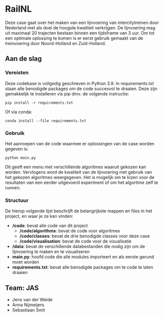 # RailNL
Deze case gaat over het maken van een lijnvoering van intercitytreinen door Nederland met als doel de hoogste kwaliteit verkrijgen. De lijnvoering mag uit maximaal 20 trajecten bestaan binnen een tijdsframe van 3 uur. Om tot een optimale oplossing te komen is er eerst gebruik gemaakt van de treinvoering door Noord-Holland en Zuid-Holland.



## Aan de slag 

### Vereisten
Deze codebase is vollgedig geschreven in Python 3.9. In requirements.txt staan alle benodigde packages om de code succesvol te draaien. Deze zijn gemakkelijk te installeren vis pip dmv. de volgende instructie:

```pip install -r requirements.txt``` 

Of via conda: 

```conda install --file requirements.txt```

### Gebruik
Het aanroepen van de code waarmee er oplossingen van de case worden gegeven is:

```python main.py```

Dit geeft een menu met verschillende algoritmes waaruit gekozen kan worden. 
Vervlogens word de kwaliteit van de lijnvoering met gebruik van het gekozen algoritmes weergegeven. Het is mogelijk om te kizen voor de resultaten van een eerder uitgevoerd experiment of om het algoritme zelf te runnen. 

### Structuur

De hierop volgende lijst beschrijft de belangrijkste mappen en files in het project, en waar je ze kan vinden:

- **/code**: bevat alle code van dit project
  - **/code/algorithms**: bevat de code voor algoritmes
  - **/code/classes**: bevat de drie benodigde classes voor deze case
  - **/code/visualisation**: bevat de code voor de visualisatie
- **/data**: bevat de verschillende databestanden die nodig zijn om de lijnvoering te maken en te visualiseren
- **main.py**: hoofd code die alle modules importeert en als eerste gerund moet worden
- **requirements.txt**: bevat alle benodigde packages om te code te laten draaien


## Team: JAS
* Jens van der Weide
* Anna Nijmeijers
* Sebastiaan Smit
